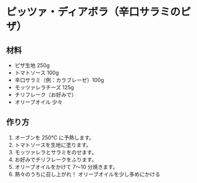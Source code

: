 # ピッツァ・ディアボラ（辛口サラミのピザ）

## 材料

- ピザ生地 250g
- トマトソース 100g
- 辛口サラミ（例：カラブレーゼ）100g
- モッツァレラチーズ 125g
- チリフレーク（お好みで）
- オリーブオイル 少々

## 作り方

1. オーブンを 250℃ に予熱します。
2. トマトソースを生地に塗ります。
3. モッツァレラとサラミをのせます。
4. お好みでチリフレークをふります。
5. オリーブオイルをかけて 7〜10 分焼きます。
6. 熱々のうちに召し上がれ！
   オリーブオイルを少し多めにかける
